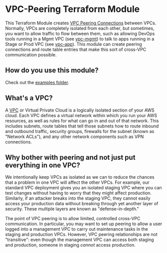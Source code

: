 # VPC-Peering Terraform Module

This Terraform Module creates [VPC Peering
Connections](http:https://github.com/gruntwork-io/module-vpc/tree/master/modules/vpc-peering/docs.aws.amazon.com/AmazonVPC/latest/PeeringGuide/Welcome.html) between VPCs. Normally, VPCs are
completely isolated from each other, but sometimes, you want to allow traffic to flow between them, such as allowing
DevOps tools running in a Mgmt VPC (see [vpc-mgmt](https://github.com/gruntwork-io/module-vpc/tree/master/modules/vpc-mgmt)) to talk to apps running in a Stage or Prod VPC (see
[vpc-app](https://github.com/gruntwork-io/module-vpc/tree/master/modules/vpc-app)). This module can create peering connections and route table entries that make this sort of
cross-VPC communication possible.

## How do you use this module?

Check out the [examples folder](/examples).

## What's a VPC?

A [VPC](https:https://github.com/gruntwork-io/module-vpc/tree/master/modules/vpc-peering/aws.amazon.com/vpc) or Virtual Private Cloud is a logically isolated section of your AWS cloud. Each
VPC defines a virtual network within which you run your AWS resources, as well as rules for what can go in and out of
that network. This includes subnets, route tables that tell those subnets how to route inbound and outbound traffic,
security groups, firewalls for the subnet (known as "Network ACLs"), and any other network components such as VPN connections.

## Why bother with peering and not just put everything in one VPC?

We intentionally keep VPCs as isolated as we can to reduce the chances that a problem in one VPC will affect the other
VPCs. For example, our standard VPC deployment gives you an isolated staging VPC where you can test changes without
having to worry that they might affect production. Similarly, if an attacker breaks into the staging VPC, they cannot
easily access your production data without breaking through yet another layer of security. These multiple layers are
known as "defense-in-depth."

The point of VPC peering is to allow limited, controlled cross-VPC communication. In particular, you may want to set
up peering to allow a user logged into a management VPC to carry out maintenance tasks in the staging and production
VPCs. However, VPC peering relationships are not "transitive": even though the management VPC can access both staging
and production, someone in staging *cannot* access production.